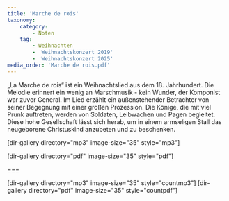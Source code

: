 ```yaml
---
title: 'Marche de rois'
taxonomy:
    category:
        - Noten
    tag:
        - Weihnachten
        - 'Weihnachtskonzert 2019'
        - 'Weihnachtskonzert 2025'
media_order: 'Marche de rois.pdf'
---
```


„La Marche de rois“ ist ein Weihnachtslied aus dem 18. Jahrhundert. Die Melodie erinnert ein wenig an Marschmusik - kein Wunder, der Komponist war zuvor General.
Im Lied erzählt ein außenstehender Betrachter von seiner Begegnung mit einer großen Prozession. Die Könige, die mit viel Prunk auftreten, werden von Soldaten, Leibwachen und Pagen begleitet. Diese hohe Gesellschaft lässt sich herab, um in einem armseligen Stall das neugeborene Christuskind anzubeten und zu beschenken.

[dir-gallery directory="mp3" image-size="35" style="mp3"]

[dir-gallery directory="pdf" image-size="35" style="pdf"]

===

[dir-gallery directory="mp3" image-size="35" style="countmp3"]
[dir-gallery directory="pdf" image-size="35" style="countpdf"]
